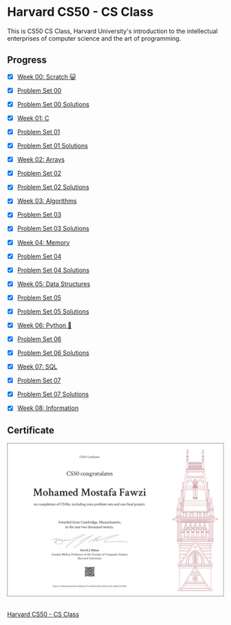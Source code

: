 # Harvard CS50 - CS Class
This is CS50 CS Class, Harvard University's introduction to the intellectual enterprises of computer science and the art of programming.

## Progress
- [x] [Week 00: Scratch 😺](https://cs50.harvard.edu/x/2020/weeks/0/)
- [x] [Problem Set 00](https://cs50.harvard.edu/x/2020/psets/0/)
- [x] [Problem Set 00 Solutions](./Problem%20Set%2000)

- [x] [Week 01: C](https://cs50.harvard.edu/x/2020/weeks/1/)
- [x] [Problem Set 01](https://cs50.harvard.edu/x/2020/psets/1/) 
- [x] [Problem Set 01 Solutions](./Problem%20Set%2001)

- [x] [Week 02: Arrays](https://cs50.harvard.edu/x/2020/weeks/2/)
- [x] [Problem Set 02](https://cs50.harvard.edu/x/2020/psets/2/)
- [x] [Problem Set 02 Solutions](./Problem%20Set%2002)

- [x] [Week 03: Algorithms](https://cs50.harvard.edu/x/2020/weeks/3/)      
- [x] [Problem Set 03](https://cs50.harvard.edu/x/2020/psets/3/) 
- [x] [Problem Set 03 Solutions](./Problem%20Set%2003)

- [x] [Week 04: Memory](https://cs50.harvard.edu/x/2020/weeks/4/)     
- [x] [Problem Set 04](https://cs50.harvard.edu/x/2020/psets/4/)  
- [x] [Problem Set 04 Solutions](./Problem%20Set%2004)

- [x] [Week 05: Data Structures](https://cs50.harvard.edu/x/2020/weeks/5/)      
- [x] [Problem Set 05](https://cs50.harvard.edu/x/2020/psets/5/) 
- [x] [Problem Set 05 Solutions](./Problem%20Set%2005)

- [x] [Week 06: Python 🐍](https://cs50.harvard.edu/x/2020/weeks/6/)     
- [x] [Problem Set 06](https://cs50.harvard.edu/x/2020/psets/6/) 
- [x] [Problem Set 06 Solutions](./Problem%20Set%2006)

- [x] [Week 07: SQL](https://cs50.harvard.edu/x/2020/weeks/7/)     
- [x] [Problem Set 07](https://cs50.harvard.edu/x/2020/psets/7/)  
- [x] [Problem Set 07 Solutions](./Problem%20Set%2007)

- [x] [Week 08: Information](https://cs50.harvard.edu/x/2020/weeks/8/)           

## Certificate
![image](./CS50x%20Certificate/CS50x.png)

##
[Harvard CS50 - CS Class](https://cs50.harvard.edu/x/2020/)
